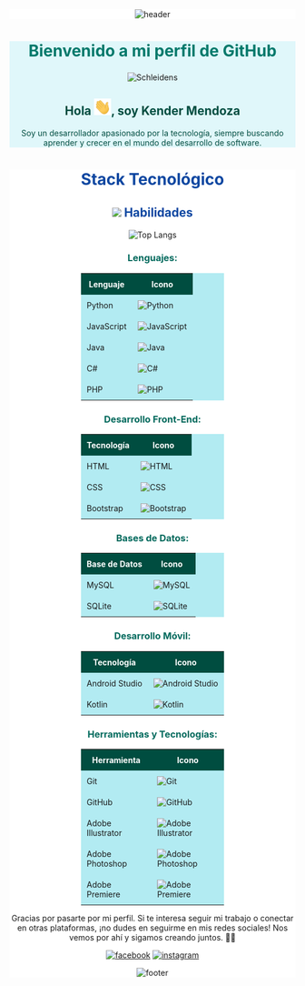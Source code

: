 <!-- HEADER -->
<div align="center" style="background-color: #ffffff;">
  <img src="https://capsule-render.vercel.app/api?color=0:1408d0,50:0860d0,100:08c4d0&height=250&section=header&text=Kender%20Mendoza%20(KendCode)&fontSize=30&type=waving&fontColor=fefefe&animation=fadeIn" alt="header"/>
</div>

<!-- INTRODUCTION -->
<div align="center" style="background-color: #e0f7fa;">
  <h1 style="color: #00796b;">Bienvenido a mi perfil de GitHub</h1>
  <img align="center" alt="Schleidens" src="https://cdn.dribbble.com/users/1059583/screenshots/4171367/coding-freak.gif" />
  <h2 style="color: #004d40;">Hola <img src="https://raw.githubusercontent.com/KevinPatel04/KevinPatel04/master/Hi.gif" width="30px">, soy Kender Mendoza</h2>
  <p style="color: #004d40;">Soy un desarrollador apasionado por la tecnología, siempre buscando aprender y crecer en el mundo del desarrollo de software.</p>
</div>

<!-- STACK -->
<div align="center" style="background-color: #ffffff;">
  <h1 style="color: #0d47a1;">Stack Tecnológico</h1>

  <h2 style="color: #0d47a1;"><img src="https://media2.giphy.com/media/QssGEmpkyEOhBCb7e1/giphy.gif?cid=ecf05e47a0n3gi1bfqntqmob8g9aid1oyj2wr3ds3mg700bl&rid=giphy.gif" width ="25"><b> Habilidades</b></h2>
  
<!-- WIDGETS-->
![Top Langs](https://github-readme-stats.vercel.app/api/top-langs/?username=KendCode&layout=compact&custom_title=Lenguajes%20más%20utilizados&card_width=900&langs_count=20)


  <!-- Lenguajes -->
  <h3 style="color: #00695c;">Lenguajes:</h3>
  <table align="center" style="border-collapse: collapse; width: 50%; background-color: #b2ebf2;">
    <tr style="background-color: #004d40;">
      <th style="padding: 10px; color: #ffffff;">Lenguaje</th>
      <th style="padding: 10px; color: #ffffff;">Icono</th>
    </tr>
    <tr>
      <td style="padding: 10px;">Python</td>
      <td style="padding: 10px;"><img src="https://cdn.jsdelivr.net/gh/devicons/devicon/icons/python/python-original.svg" width="40" height="40" alt="Python" /></td>
    </tr>
    <tr>
      <td style="padding: 10px;">JavaScript</td>
      <td style="padding: 10px;"><img src="https://cdn.jsdelivr.net/gh/devicons/devicon/icons/javascript/javascript-original.svg" width="40" height="40" alt="JavaScript" /></td>
    </tr>
    <tr>
      <td style="padding: 10px;">Java</td>
      <td style="padding: 10px;"><img src="https://cdn.jsdelivr.net/gh/devicons/devicon/icons/java/java-original-wordmark.svg" width="40" height="40" alt="Java" /></td>
    </tr>
    <tr>
      <td style="padding: 10px;">C#</td>
      <td style="padding: 10px;"><img src="https://cdn.jsdelivr.net/gh/devicons/devicon/icons/csharp/csharp-original.svg" width="40" height="40" alt="C#" /></td>
    </tr>
    <tr>
      <td style="padding: 10px;">PHP</td>
      <td style="padding: 10px;"><img src="https://cdn.jsdelivr.net/gh/devicons/devicon/icons/php/php-original.svg" width="40" height="40" alt="PHP" /></td>
    </tr>
  </table>

  <!-- Desarrollo Front-End -->
  <h3 style="color: #00695c;">Desarrollo Front-End:</h3>
  <table align="center" style="border-collapse: collapse; width: 50%; background-color: #b2ebf2;">
    <tr style="background-color: #004d40;">
      <th style="padding: 10px; color: #ffffff;">Tecnología</th>
      <th style="padding: 10px; color: #ffffff;">Icono</th>
    </tr>
    <tr>
      <td style="padding: 10px;">HTML</td>
      <td style="padding: 10px;"><img src="https://cdn.jsdelivr.net/gh/devicons/devicon/icons/html5/html5-original-wordmark.svg" width="40" height="40" alt="HTML" /></td>
    </tr>
    <tr>
      <td style="padding: 10px;">CSS</td>
      <td style="padding: 10px;"><img src="https://cdn.jsdelivr.net/gh/devicons/devicon/icons/css3/css3-original-wordmark.svg" width="40" height="40" alt="CSS" /></td>
    </tr>
    <tr>
      <td style="padding: 10px;">Bootstrap</td>
      <td style="padding: 10px;"><img src="https://cdn.jsdelivr.net/gh/devicons/devicon/icons/bootstrap/bootstrap-plain-wordmark.svg" width="40" height="40" alt="Bootstrap" /></td>
    </tr>
  </table>

  <!-- Bases de Datos -->
  <h3 style="color: #00695c;">Bases de Datos:</h3>
  <table align="center" style="border-collapse: collapse; width: 50%; background-color: #b2ebf2;">
    <tr style="background-color: #004d40;">
      <th style="padding: 10px; color: #ffffff;">Base de Datos</th>
      <th style="padding: 10px; color: #ffffff;">Icono</th>
    </tr>
    <tr>
      <td style="padding: 10px;">MySQL</td>
      <td style="padding: 10px;"><img src="https://cdn.jsdelivr.net/gh/devicons/devicon/icons/mysql/mysql-original-wordmark.svg" width="40" height="40" alt="MySQL" /></td>
    </tr>
    <tr>
      <td style="padding: 10px;">SQLite</td>
      <td style="padding: 10px;"><img src="https://cdn.jsdelivr.net/gh/devicons/devicon/icons/sqlite/sqlite-original-wordmark.svg" width="40" height="40" alt="SQLite" /></td>
    </tr>
  </table>

  <!-- Desarrollo Móvil -->
  <h3 style="color: #00695c;">Desarrollo Móvil:</h3>
  <table align="center" style="border-collapse: collapse; width: 50%; background-color: #b2ebf2;">
    <tr style="background-color: #004d40;">
      <th style="padding: 10px; color: #ffffff;">Tecnología</th>
      <th style="padding: 10px; color: #ffffff;">Icono</th>
    </tr>
    <tr>
      <td style="padding: 10px;">Android Studio</td>
      <td style="padding: 10px;"><img src="https://cdn.jsdelivr.net/gh/devicons/devicon/icons/androidstudio/androidstudio-original.svg" width="40" height="40" alt="Android Studio" /></td>
    </tr>
    <tr>
      <td style="padding: 10px;">Kotlin</td>
      <td style="padding: 10px;"><img src="https://cdn.jsdelivr.net/gh/devicons/devicon/icons/kotlin/kotlin-original.svg" width="40" height="40" alt="Kotlin" /></td>
    </tr>
  </table>

  <!-- Herramientas y Tecnologías -->
<h3 style="color: #00695c;">Herramientas y Tecnologías:</h3>
<table align="center" style="border-collapse: collapse; width: 50%; background-color: #b2ebf2;">
  <tr style="background-color: #004d40;">
    <th style="padding: 10px; color: #ffffff;">Herramienta</th>
    <th style="padding: 10px; color: #ffffff;">Icono</th>
  </tr>
  <tr>
    <td style="padding: 10px;">Git</td>
    <td style="padding: 10px;"><img src="https://cdn.jsdelivr.net/gh/devicons/devicon/icons/git/git-original-wordmark.svg" width="40" height="40" alt="Git" /></td>
  </tr>
  <tr>
    <td style="padding: 10px;">GitHub</td>
    <td style="padding: 10px;"><img src="https://cdn.jsdelivr.net/gh/devicons/devicon/icons/github/github-original-wordmark.svg" width="40" height="40" alt="GitHub" /></td>
  </tr>
  <tr>
    <td style="padding: 10px;">Adobe Illustrator</td>
    <td style="padding: 10px;"><img src="https://cdn.jsdelivr.net/gh/devicons/devicon/icons/illustrator/illustrator-plain.svg" width="40" height="40" alt="Adobe Illustrator" /></td>
  </tr>
  <tr>
    <td style="padding: 10px;">Adobe Photoshop</td>
    <td style="padding: 10px;"><img src="https://cdn.jsdelivr.net/gh/devicons/devicon/icons/photoshop/photoshop-plain.svg" width="40" height="40" alt="Adobe Photoshop" /></td>
  </tr>
  <tr>
    <td style="padding: 10px;">Adobe Premiere</td>
    <td style="padding: 10px;"><img src="https://cdn.jsdelivr.net/gh/devicons/devicon/icons/premierepro/premierepro-original.svg" width="40" height="40" alt="Adobe Premiere" /></td>
  </tr>
</table>

    
<!-- SOCIAL MEDIA -->
<div align="center" style="background-color: #ffffff;">
  <p>Gracias por pasarte por mi perfil. Si te interesa seguir mi trabajo o conectar en otras plataformas, ¡no dudes en seguirme en mis redes sociales! Nos vemos por ahí y sigamos creando juntos. 🚀✨</p>
  <p>
    <a href="https://www.facebook.com/kender.mendoza.edu"><img src="https://img.icons8.com/color/96/000000/facebook.png" alt="facebook" /></a>
    <a href="https://www.instagram.com/kender_mendoza2/"><img src="https://img.icons8.com/color/96/000000/instagram-new.png" alt="instagram" /></a>
  </p>
</div>

<!-- FOOTER -->
<div align="center" style="background-color: #ffffff;">
  <img src="https://capsule-render.vercel.app/api?color=0:1408d0,50:0860d0,100:08c4d0&height=100&section=footer&fontSize=30&type=waving&fontColor=fefefe" alt="footer" />
</div>


